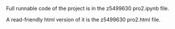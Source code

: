 Full runnable code of the project is in the z5499630 pro2.ipynb file.

A read-friendly html version of it is the z5499630 pro2.html file.
